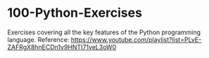# 100-Python-Exercises
Exercises covering all the key features of the Python programming language.
Reference:
https://www.youtube.com/playlist?list=PLvE-ZAFRgX8hnECDn1v9HNTI71veL3oW0

